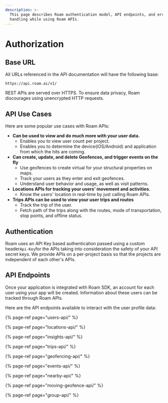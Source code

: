 ```yaml
---
description: >-
  This page describes Roam authentication model, API endpoints, and error
  handling while using Roam APIs.
---
```


# Authorization

## Base URL

All URLs referenced in the API documentation will have the following base:

```http
https://api.roam.ai/v1/
```

REST APIs are served over HTTPS. To ensure data privacy, Roam discourages using unencrypted HTTP requests.

## API Use Cases <a id="API-Use-Cases"></a>

Here are some popular use cases with Roam APIs:

* **Can be used to view and do much more with your user data.**
  * Enables you to view user count per project.
  * Enables you to determine the device\(iOS/Android\) and application from which the hits are coming.
* **Can create, update, and delete Geofences, and trigger events on the fly**
  * Use geofences to create virtual for your structural properties on maps.
  * Track your users as they enter and exit geofences.
  * Understand user behavior and usage, as well as visit patterns.
* **Locations APIs for tracking your users' movement and activities.**
  * Know the users' location in real-time by just calling Roam APIs.
* **Trips APIs can be used to view your user trips and routes**
  * Track the trip of the user.
  * Fetch path of the trips along with the routes, mode of transportation, stop points, and offline status.

## Authentication

Roam uses an API Key based authentication passed using a custom header`Api-Key`for the APIs taking into consideration the safety of your API secret keys. We provide APIs on a per-project basis so that the projects are independent of each other's APIs.

## API Endpoints

Once your application is integrated with Roam SDK, an account for each user using your app will be created. Information about these users can be tracked through Roam APIs.

Here are the API endpoints available to interact with the user profile data:

{% page-ref page="users-api/" %}

{% page-ref page="locations-api/" %}

{% page-ref page="insights-api/" %}

{% page-ref page="trips-api/" %}

{% page-ref page="geofencing-api/" %}

{% page-ref page="events-api/" %}

{% page-ref page="nearby-api/" %}

{% page-ref page="moving-geofence-api/" %}

{% page-ref page="group-api/" %}



